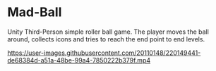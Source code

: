 # Mad-Ball
Unity Third-Person simple roller ball game. The player moves the ball around, collects icons and tries to reach the end point to end levels.


https://user-images.githubusercontent.com/20110148/220149441-de68384d-a51a-48be-99a4-7850222b379f.mp4

